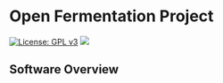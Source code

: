 # Open Fermentation Project

[![License: GPL v3](https://img.shields.io/badge/License-GPLv3-blue.svg)](https://www.gnu.org/licenses/gpl-3.0)&nbsp;<img src="https://img.shields.io/badge/OFS v1-Open%20Fermentation%20Project%20v1-yellowgreen">

## Software Overview
